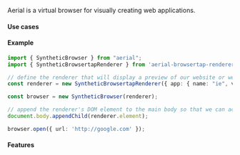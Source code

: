 Aerial is a virtual browser  for visually creating web applications.


#### Use cases



#### Example

```typescript
import { SyntheticBrowser } from "aerial";
import { SyntheticBrowsertapRenderer } from 'aerial-browsertap-renderer';

// define the renderer that will display a preview of our website or web application
const renderer = new SyntheticBrowsertapRenderer({ app: { name: "ie", version: 8 }, os: { name: "windows" }});

const browser = new SyntheticBrowser(renderer);

// append the renderer's DOM element to the main body so that we can actually see the preview
document.body.appendChild(renderer.element);

browser.open({ url: 'http://google.com' });
```

#### Features


